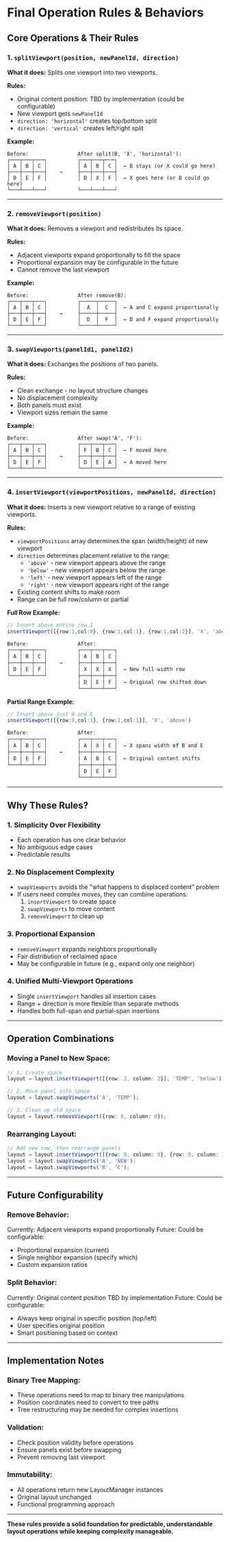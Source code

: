 # Final Operation Rules & Behaviors

## **Core Operations & Their Rules**

### **1. `splitViewport(position, newPanelId, direction)`**

**What it does:** Splits one viewport into two viewports.

**Rules:**
- Original content position: TBD by implementation (could be configurable)
- New viewport gets `newPanelId`
- `direction: 'horizontal'` creates top/bottom split
- `direction: 'vertical'` creates left/right split

**Example:**
```
Before:                After split(B, 'X', 'horizontal'):
┌───┬───┬───┐          ┌───┬───┬───┐
│ A │ B │ C │          │ A │ B │ C │  ← B stays (or X could go here)
├───┼───┼───┤    →     ├───┼───┼───┤
│ D │ E │ F │          │ D │ X │ F │  ← X goes here (or B could go here)
└───┴───┴───┘          └───┴───┴───┘
```

---

### **2. `removeViewport(position)`**

**What it does:** Removes a viewport and redistributes its space.

**Rules:**
- Adjacent viewports expand proportionally to fill the space
- Proportional expansion may be configurable in the future
- Cannot remove the last viewport

**Example:**
```
Before:                After remove(B):
┌───┬───┬───┐          ┌─────┬─────┐
│ A │ B │ C │          │  A  │  C  │  ← A and C expand proportionally
├───┼───┼───┤    →     ├─────┼─────┤
│ D │ E │ F │          │  D  │  F  │  ← D and F expand proportionally
└───┴───┴───┘          └─────┴─────┘
```

---

### **3. `swapViewports(panelId1, panelId2)`**

**What it does:** Exchanges the positions of two panels.

**Rules:**
- Clean exchange - no layout structure changes
- No displacement complexity
- Both panels must exist
- Viewport sizes remain the same

**Example:**
```
Before:                After swap('A', 'F'):
┌───┬───┬───┐          ┌───┬───┬───┐
│ A │ B │ C │          │ F │ B │ C │  ← F moved here
├───┼───┼───┤    →     ├───┼───┼───┤
│ D │ E │ F │          │ D │ E │ A │  ← A moved here
└───┴───┴───┘          └───┴───┴───┘
```

---

### **4. `insertViewport(viewportPositions, newPanelId, direction)`**

**What it does:** Inserts a new viewport relative to a range of existing viewports.

**Rules:**
- `viewportPositions` array determines the span (width/height) of new viewport
- `direction` determines placement relative to the range:
  - `'above'` - new viewport appears above the range
  - `'below'` - new viewport appears below the range
  - `'left'` - new viewport appears left of the range
  - `'right'` - new viewport appears right of the range
- Existing content shifts to make room
- Range can be full row/column or partial

**Full Row Example:**
```typescript
// Insert above entire row 1
insertViewport([{row:1,col:0}, {row:1,col:1}, {row:1,col:2}], 'X', 'above')

Before:                After:
┌───┬───┬───┐          ┌───┬───┬───┐
│ A │ B │ C │          │ A │ B │ C │
├───┼───┼───┤    →     ├───┼───┼───┤
│ D │ E │ F │          │ X │ X │ X │  ← New full-width row
└───┴───┴───┘          ├───┼───┼───┤
                       │ D │ E │ F │  ← Original row shifted down
                       └───┴───┴───┘
```

**Partial Range Example:**
```typescript
// Insert above just B and E
insertViewport([{row:0,col:1}, {row:1,col:1}], 'X', 'above')

Before:                After:
┌───┬───┬───┐          ┌───┬───┬───┐
│ A │ B │ C │          │ A │ X │ C │  ← X spans width of B and E
├───┼───┼───┤    →     ├───┼───┼───┤
│ D │ E │ F │          │ A │ B │ C │  ← Original content shifts
└───┴───┴───┘          ├───┼───┼───┤
                       │ D │ E │ F │
                       └───┴───┴───┘
```

---

## **Why These Rules?**

### **1. Simplicity Over Flexibility**
- Each operation has one clear behavior
- No ambiguous edge cases
- Predictable results

### **2. No Displacement Complexity**
- `swapViewports` avoids the "what happens to displaced content" problem
- If users need complex moves, they can combine operations:
  1. `insertViewport` to create space
  2. `swapViewports` to move content
  3. `removeViewport` to clean up

### **3. Proportional Expansion**
- `removeViewport` expands neighbors proportionally
- Fair distribution of reclaimed space
- May be configurable in future (e.g., expand only one neighbor)

### **4. Unified Multi-Viewport Operations**
- Single `insertViewport` handles all insertion cases
- Range + direction is more flexible than separate methods
- Handles both full-span and partial-span insertions

---

## **Operation Combinations**

### **Moving a Panel to New Space:**
```typescript
// 1. Create space
layout = layout.insertViewport([{row: 2, column: 2}], 'TEMP', 'below');

// 2. Move panel into space
layout = layout.swapViewports('A', 'TEMP');

// 3. Clean up old space
layout = layout.removeViewport({row: 0, column: 0});
```

### **Rearranging Layout:**
```typescript
// Add new row, then rearrange panels
layout = layout.insertViewport([{row: 0, column: 0}, {row: 0, column: 1}], 'NEW', 'above');
layout = layout.swapViewports('A', 'NEW');
layout = layout.swapViewports('B', 'C');
```

---

## **Future Configurability**

### **Remove Behavior:**
Currently: Adjacent viewports expand proportionally
Future: Could be configurable:
- Proportional expansion (current)
- Single neighbor expansion (specify which)
- Custom expansion ratios

### **Split Behavior:**
Currently: Original content position TBD by implementation
Future: Could be configurable:
- Always keep original in specific position (top/left)
- User specifies original position
- Smart positioning based on context

---

## **Implementation Notes**

### **Binary Tree Mapping:**
- These operations need to map to binary tree manipulations
- Position coordinates need to convert to tree paths
- Tree restructuring may be needed for complex insertions

### **Validation:**
- Check position validity before operations
- Ensure panels exist before swapping
- Prevent removing last viewport

### **Immutability:**
- All operations return new LayoutManager instances
- Original layout unchanged
- Functional programming approach

---

**These rules provide a solid foundation for predictable, understandable layout operations while keeping complexity manageable.**
